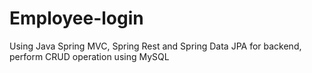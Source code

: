 # Employee-login
Using Java Spring MVC, Spring Rest and Spring Data JPA for  backend, perform CRUD operation using MySQL
